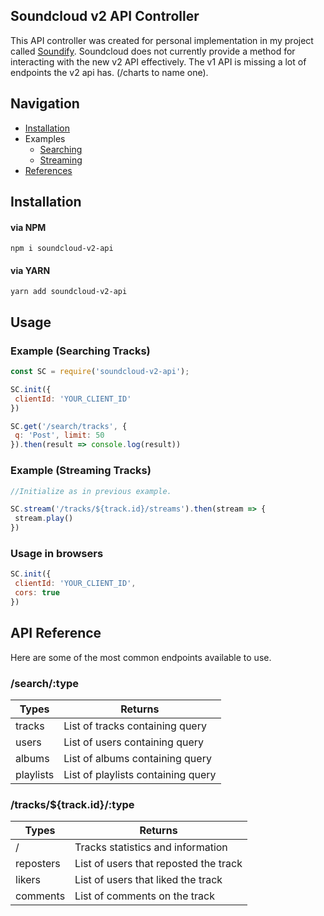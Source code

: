 ## Soundcloud v2 API Controller
This API controller was created for personal implementation in my project called [Soundify](https://github.com/barenddt/soundify). Soundcloud does not currently provide a method for interacting with the new v2 API effectively. The v1 API is missing a lot of endpoints the v2 api has. (/charts to name one).


## Navigation
- [Installation](#install)
- Examples
	- [Searching](#search)
	- [Streaming](#stream)
- [References](#reference)

## <span id="install">Installation</span>

#### via NPM

```
npm i soundcloud-v2-api
```

#### via YARN

```
yarn add soundcloud-v2-api
```

## Usage

### <span id="search">Example (Searching Tracks)</span>
```javascript
const SC = require('soundcloud-v2-api');

SC.init({
 clientId: 'YOUR_CLIENT_ID'
})

SC.get('/search/tracks', {
 q: 'Post', limit: 50
}).then(result => console.log(result))
```

### <span id="stream">Example (Streaming  Tracks)</span>

```javascript
//Initialize as in previous example.

SC.stream('/tracks/${track.id}/streams').then(stream => {
 stream.play()
})
```
### Usage in browsers
```javascript
SC.init({
 clientId: 'YOUR_CLIENT_ID',
 cors: true
})
```

## <span id="reference">API Reference</span>
Here are some of the most common endpoints available to use.
### /search/:type

    
|Types|Returns|
|--|--|
|tracks|List of tracks containing query|
|users|List of users containing query|
|albums|List of albums containing query|
|playlists|List of playlists containing query|

### /tracks/${track.id}/:type
|Types|Returns|
|--|--|
|/|Tracks statistics and information|
|reposters|List of users that reposted the track|
|likers|List of users that liked the track|
|comments|List of comments on the track|